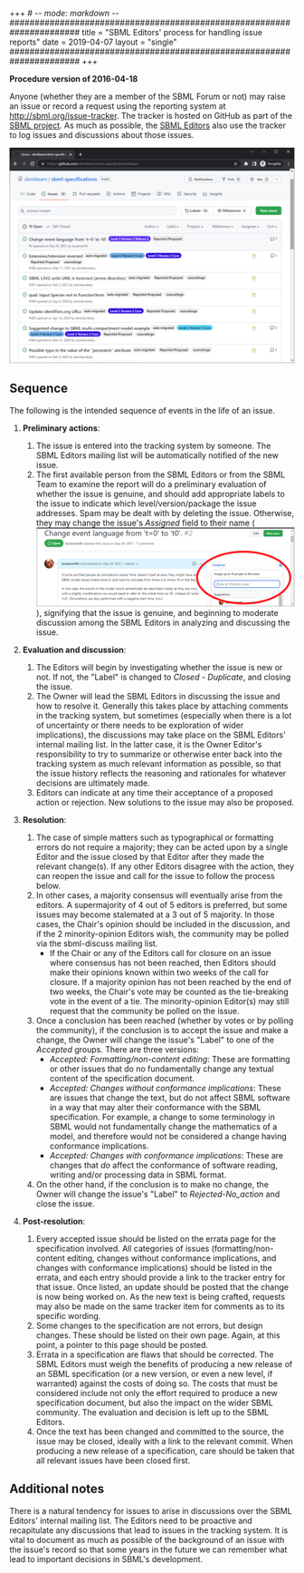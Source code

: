 +++ # -*- mode: markdown -*-
######################################################################
title  = "SBML Editors' process for handling issue reports"
date   = 2019-04-07
layout = "single"
######################################################################
+++

**Procedure version of 2016-04-18**

Anyone (whether they are a member of the SBML Forum or not) may raise an issue or record a request using the reporting system at <http://sbml.org/issue-tracker>. The tracker is hosted on GitHub as part of the [SBML project](https://github.com/sbmlteam/sbml-specifications/issues). As much as possible, the [SBML Editors](/about) also use the tracker to log issues and discussions about those issues.

<img class="screenshot" src="sbml-tracker-screenshot.png">

## Sequence

The following is the intended sequence of events in the life of an issue.

1.  **Preliminary actions**:
    1.  The issue is entered into the tracking system by someone.  The SBML Editors mailing list will be automatically notified of the new issue.
    2.  The first available person from the SBML Editors or from the SBML Team to examine the report will do a preliminary evaluation of whether the issue is genuine, and should add appropriate labels to the issue to indicate which level/version/package the issue addresses. Spam may be dealt with by deleting the issue. Otherwise, they may change the issue's *Assigned* field to their name (<img class="screenshot" src="sbml-issue-tracker-assigned.png">), signifying that the issue is genuine, and beginning to moderate discussion among the SBML Editors in analyzing and discussing the issue.

2.  **Evaluation and discussion**:
    1.  The Editors will begin by investigating whether the issue is new or not. If not, the "Label" is changed to *Closed - Duplicate*, and closing the issue.
    2.  The Owner will lead the SBML Editors in discussing the issue and how to resolve it. Generally this takes place by attaching comments in the tracking system, but sometimes (especially when there is a lot of uncertainty or there needs to be exploration of wider implications), the discussions may take place on the SBML Editors' internal mailing list. In the latter case, it is the Owner Editor's responsibility to try to summarize or otherwise enter back into the tracking system as much relevant information as possible, so that the issue history reflects the reasoning and rationales for whatever decisions are ultimately made.
    3.  Editors can indicate at any time their acceptance of a proposed action or rejection. New solutions to the issue may also be proposed.
3.  **Resolution**:
    1.  The case of simple matters such as typographical or formatting errors do not require a majority; they can be acted upon by a single Editor and the issue closed by that Editor after they made the relevant change(s). If any other Editors disagree with the action, they can reopen the issue and call for the issue to follow the process below.
    2.  In other cases, a majority consensus will eventually arise from the editors. A supermajority of 4 out of 5 editors is preferred, but some issues may become stalemated at a 3 out of 5 majority.  In those cases, the Chair's opinion should be included in the discussion, and if the 2 minority-opinion Editors wish, the community may be polled via the sbml-discuss mailing list.
          - If the Chair or any of the Editors call for closure on an issue where consensus has not been reached, then Editors should make their opinions known within two weeks of the call for closure. If a majority opinion has not been reached by the end of two weeks, the Chair's vote may be counted as the tie-breaking vote in the event of a tie. The minority-opinion Editor(s) may still request that the community be polled on the issue.
    3.  Once a conclusion has been reached (whether by votes or by polling the community), if the conclusion is to accept the issue and make a change, the Owner will change the issue's "Label" to one of the *Accepted* groups. There are three versions:
          - *Accepted: Formatting/non-content editing*: These are formatting or other issues that do no fundamentally change any textual content of the specification document.
          - *Accepted: Changes without conformance implications*: These are issues that change the text, but do not affect SBML software in a way that may alter their conformance with the SBML specification. For example, a change to some terminology in SBML would not fundamentally change the mathematics of a model, and therefore would not be considered a change having conformance implications.
          - *Accepted: Changes with conformance implications*: These are changes that *do* affect the conformance of software reading, writing and/or processing data in SBML format.
    4.  On the other hand, if the conclusion is to make no change, the Owner will change the issue's "Label" to *Rejected-No\_action* and close the issue.
4.  **Post-resolution**:
    1.  Every accepted issue should be listed on the errata page for the specification involved. All categories of issues (formatting/non-content editing, changes without conformance implications, and changes with conformance implications) should be listed in the errata, and each entry should provide a link to the tracker entry for that issue. Once listed, an update should be posted that the change is now being worked on. As the new text is being crafted, requests may also be made on the same tracker item for comments as to its specific wording.
    2.  Some changes to the specification are not errors, but design changes. These should be listed on their own page.  Again, at this point, a pointer to this page should be posted.
    3.  Errata in a specification are flaws that should be corrected.  The SBML Editors must weigh the benefits of producing a new release of an SBML specification (or a new version, or even a new level, if warranted) against the costs of doing so. The costs that must be considered include not only the effort required to produce a new specification document, but also the impact on the wider SBML community. The evaluation and decision is left up to the SBML Editors.
    4.  Once the text has been changed and committed to the source, the issue may be closed, ideally with a link to the relevant commit.  When producing a new release of a specification, care should be taken that all relevant issues have been closed first.

## Additional notes

There is a natural tendency for issues to arise in discussions over the SBML Editors' internal mailing list. The Editors need to be proactive and recapitulate any discussions that lead to issues in the tracking system. It is vital to document as much as possible of the background of an issue with the issue's record so that some years in the future we can remember what lead to important decisions in SBML's development.
